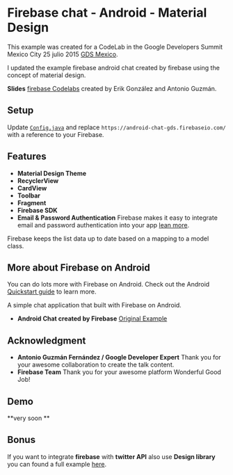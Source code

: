 # Firebase chat - Android - Material Design

This example was created for a CodeLab in the Google Developers Summit Mexico City 25 julio 2015 [GDS Mexico](https://events.withgoogle.com/gds-mexico-city-25-julio-2015/agenda/).

I updated the example firebase android chat created by firebase using the concept of material design.

 **Slides** [firebase Codelabs](https://speakerdeck.com/erikcaffrey/firebase) created by Erik González and Antonio Guzmán. 

## Setup

Update [`Config.java`](/app/src/main/java/gdg/androidtitlan/androidchatmaterialdesign/Config.java) and replace
`https://android-chat-gds.firebaseio.com/` with a reference to your Firebase.

## Features

 * **Material Design Theme**
 * **RecyclerView**
 * **CardView**
 * **Toolbar**
 * **Fragment** 
 * **Firebase SDK**
 * **Email & Password Authentication** Firebase makes it easy to integrate email and password authentication into your app
 [lean more](https://www.firebase.com/docs/web/guide/login/password.html).
 

Firebase keeps the list data up to date based on a mapping to a model class.

## More about Firebase on Android
 
You can do lots more with Firebase on Android. Check out the Android
[Quickstart guide](https://www.firebase.com/docs/java-quickstart.html) to learn more.

A simple chat application that built with Firebase on Android.
* **Android Chat created by Firebase** [Original Example](https://github.com/firebase/AndroidChat)

## Acknowledgment
 * **Antonio Guzmán Fernández / Google Developer Expert** Thank you for your awesome collaboration to create the talk content.
 * **Firebase Team** Thank you for your awesome platform Wonderful Good Job!
 
## Demo
   **very soon **

## Bonus

If you want to integrate **firebase** with **twitter API** also use **Design library** you can found a full example [here](https://github.com/erikcaffrey/DesignLibraryFirebase). 
